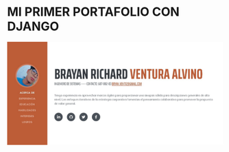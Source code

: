 # MI PRIMER PORTAFOLIO CON DJANGO
![](https://github.com/ventuPro/MiPortafolio/blob/main/CAPTURAPORTAFOLIO.jpg)
